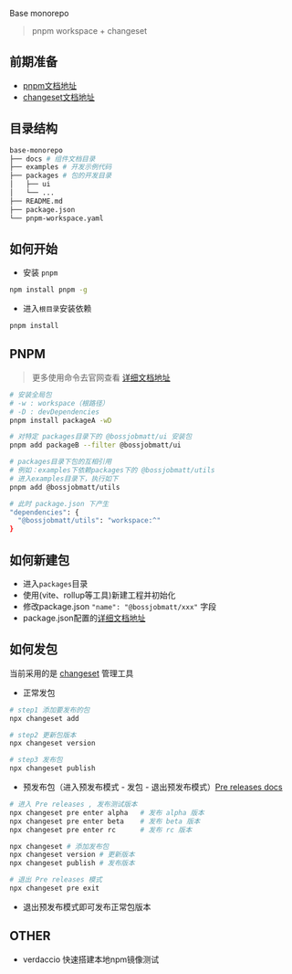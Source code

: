 Base monorepo

> pnpm workspace + changeset

## 前期准备

- [pnpm文档地址](https://pnpm.io/installation)
- [changeset文档地址](https://github.com/changesets/changesets)

## 目录结构

```bash
base-monorepo
├── docs # 组件文档目录
├── examples # 开发示例代码
├── packages # 包的开发目录
│   ├── ui
│   └── ...
├── README.md
├── package.json
└── pnpm-workspace.yaml
```

## 如何开始

- 安装 `pnpm`

```bash
npm install pnpm -g
```

- 进入`根目录`安装依赖

```bash
pnpm install
```

## PNPM

> 更多使用命令去官网查看 [详细文档地址](https://pnpm.io/installation)

```bash
# 安装全局包
# -w : workspace（根路径）
# -D : devDependencies
pnpm install packageA -wD

# 对特定 packages目录下的 @bossjobmatt/ui 安装包
pnpm add packageB --filter @bossjobmatt/ui

# packages目录下包的互相引用
# 例如：examples下依赖packages下的 @bossjobmatt/utils
# 进入examples目录下，执行如下
pnpm add @bossjobmatt/utils

# 此时 package.json 下产生
"dependencies": {
  "@bossjobmatt/utils": "workspace:^"
}
```

## 如何新建包

- 进入`packages`目录
- 使用(vite、rollup等工具)新建工程并初始化
- 修改package.json `"name": "@bossjobmatt/xxx"` 字段
- package.json配置的[详细文档地址](https://docs.npmjs.com/cli/v10/configuring-npm/package-json/)

## 如何发包

当前采用的是 [changeset](https://github.com/changesets/changesets) 管理工具

- 正常发包

```bash
# step1 添加要发布的包
npx changeset add

# step2 更新包版本
npx changeset version

# step3 发布包
npx changeset publish
```

- 预发布包（进入预发布模式 - 发包 - 退出预发布模式）[Pre releases docs](https://github.com/changesets/changesets/blob/main/docs/prereleases.md)

```bash
# 进入 Pre releases , 发布测试版本
npx changeset pre enter alpha   # 发布 alpha 版本
npx changeset pre enter beta    # 发布 beta 版本
npx changeset pre enter rc      # 发布 rc 版本

npx changeset # 添加发布包
npx changeset version # 更新版本
npx changeset publish # 发布版本

# 退出 Pre releases 模式
npx changeset pre exit
```

- 退出预发布模式即可发布正常包版本

## OTHER

- verdaccio 快速搭建本地npm镜像测试
